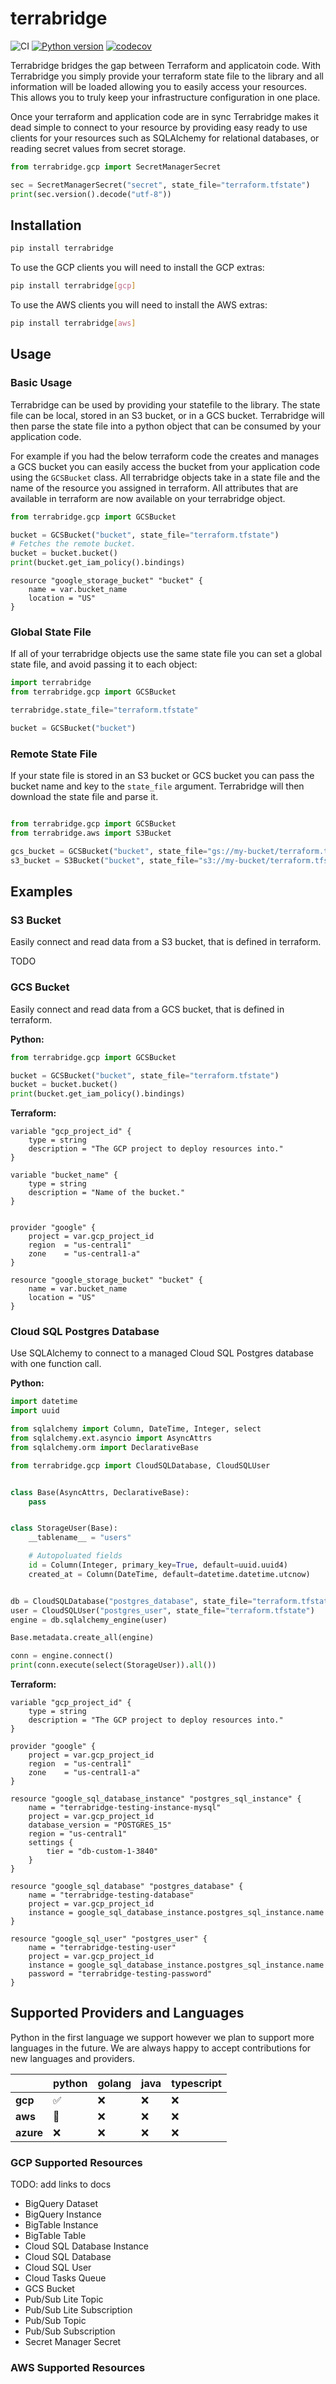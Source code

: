 # terrabridge

![CI](https://github.com/launchflow/terrabridge/actions/workflows/python_ci.yaml/badge.svg)
[![Python version](https://badge.fury.io/py/terrabridge.svg)](https://pypi.org/project/terrabridge)
[![codecov](https://codecov.io/gh/launchflow/terrabridge/graph/badge.svg?token=slFk4lUP2h)](https://codecov.io/gh/launchflow/terrabridge)

Terrabridge bridges the gap between Terraform and applicatoin code. With Terrabridge you simply provide your terraform state file to the library and all information will be loaded allowing you to easily access your resources. This allows you to truly keep your infrastructure configuration in one place.

Once your terraform and application code are in sync Terrabridge makes it dead simple to connect to your resource by providing easy ready to use clients for your resources such as SQLAlchemy for relational databases, or reading secret values from secret storage.

```python
from terrabridge.gcp import SecretManagerSecret

sec = SecretManagerSecret("secret", state_file="terraform.tfstate")
print(sec.version().decode("utf-8"))

```

## Installation

```bash
pip install terrabridge
```

To use the GCP clients you will need to install the GCP extras:

```bash
pip install terrabridge[gcp]
```

To use the AWS clients you will need to install the AWS extras:

```bash
pip install terrabridge[aws]
```

## Usage

### Basic Usage

Terrabridge can be used by providing your statefile to the library. The state file can be local, stored in an S3 bucket, or in a GCS bucket. Terrabridge will then parse the state file into a python object that can be consumed by your application code.

For example if you had the below terraform code the creates and manages a GCS bucket you can easily access the bucket from your application code using the `GCSBucket` class. All terrabridge objects take in a state file and the name of the resource you assigned in terraform. All attributes that are available in terraform are now available on your terrabridge object.

```python
from terrabridge.gcp import GCSBucket

bucket = GCSBucket("bucket", state_file="terraform.tfstate")
# Fetches the remote bucket.
bucket = bucket.bucket()
print(bucket.get_iam_policy().bindings)
```

```hcl
resource "google_storage_bucket" "bucket" {
    name = var.bucket_name
    location = "US"
}
```

### Global State File

If all of your terrabridge objects use the same state file you can set a global state file, and avoid passing it to each object:

```python
import terrabridge
from terrabridge.gcp import GCSBucket

terrabridge.state_file="terraform.tfstate"

bucket = GCSBucket("bucket")
```

### Remote State File

If your state file is stored in an S3 bucket or GCS bucket you can pass the bucket name and key to the `state_file` argument. Terrabridge will then download the state file and parse it.

```python

from terrabridge.gcp import GCSBucket
from terrabridge.aws import S3Bucket

gcs_bucket = GCSBucket("bucket", state_file="gs://my-bucket/terraform.tfstate")
s3_bucket = S3Bucket("bucket", state_file="s3://my-bucket/terraform.tfstate")
```


## Examples

### S3 Bucket

Easily connect and read data from a S3 bucket, that is defined in terraform.

TODO

### GCS Bucket

Easily connect and read data from a GCS bucket, that is defined in terraform.

**Python:**

```python
from terrabridge.gcp import GCSBucket

bucket = GCSBucket("bucket", state_file="terraform.tfstate")
bucket = bucket.bucket()
print(bucket.get_iam_policy().bindings)
```

**Terraform:**
```hcl
variable "gcp_project_id" {
    type = string
    description = "The GCP project to deploy resources into."
}

variable "bucket_name" {
    type = string
    description = "Name of the bucket."
}


provider "google" {
    project = var.gcp_project_id
    region  = "us-central1"
    zone    = "us-central1-a"
}

resource "google_storage_bucket" "bucket" {
    name = var.bucket_name
    location = "US"
}
```

### Cloud SQL Postgres Database

Use SQLAlchemy to connect to a managed Cloud SQL Postgres database with one function call.

**Python:**

```python
import datetime
import uuid

from sqlalchemy import Column, DateTime, Integer, select
from sqlalchemy.ext.asyncio import AsyncAttrs
from sqlalchemy.orm import DeclarativeBase

from terrabridge.gcp import CloudSQLDatabase, CloudSQLUser


class Base(AsyncAttrs, DeclarativeBase):
    pass


class StorageUser(Base):
    __tablename__ = "users"

    # Autopoluated fields
    id = Column(Integer, primary_key=True, default=uuid.uuid4)
    created_at = Column(DateTime, default=datetime.datetime.utcnow)


db = CloudSQLDatabase("postgres_database", state_file="terraform.tfstate")
user = CloudSQLUser("postgres_user", state_file="terraform.tfstate")
engine = db.sqlalchemy_engine(user)

Base.metadata.create_all(engine)

conn = engine.connect()
print(conn.execute(select(StorageUser)).all())
```

**Terraform:**

```hcl
variable "gcp_project_id" {
    type = string
    description = "The GCP project to deploy resources into."
}

provider "google" {
    project = var.gcp_project_id
    region  = "us-central1"
    zone    = "us-central1-a"
}

resource "google_sql_database_instance" "postgres_sql_instance" {
    name = "terrabridge-testing-instance-mysql"
    project = var.gcp_project_id
    database_version = "POSTGRES_15"
    region = "us-central1"
    settings {
        tier = "db-custom-1-3840"
    }
}

resource "google_sql_database" "postgres_database" {
    name = "terrabridge-testing-database"
    project = var.gcp_project_id
    instance = google_sql_database_instance.postgres_sql_instance.name
}

resource "google_sql_user" "postgres_user" {
    name = "terrabridge-testing-user"
    project = var.gcp_project_id
    instance = google_sql_database_instance.postgres_sql_instance.name
    password = "terrabridge-testing-password"
}
```

## Supported Providers and Languages

Python in the first language we support however we plan to support more languages in the future. We are always happy to accept contributions for new languages and providers.

|           | **python** | **golang** | **java** | **typescript** |
|-----------|------------|------------|----------|----------------|
| **gcp**   | ✅          | ❌          | ❌        | ❌              |
| **aws**   | 🚧          | ❌          | ❌        | ❌              |
| **azure** | ❌          | ❌          | ❌        | ❌              |

### GCP Supported Resources

TODO: add links to docs

- BigQuery Dataset
- BigQuery Instance
- BigTable Instance
- BigTable Table
- Cloud SQL Database Instance
- Cloud SQL Database
- Cloud SQL User
- Cloud Tasks Queue
- GCS Bucket
- Pub/Sub Lite Topic
- Pub/Sub Lite Subscription
- Pub/Sub Topic
- Pub/Sub Subscription
- Secret Manager Secret

### AWS Supported Resources

